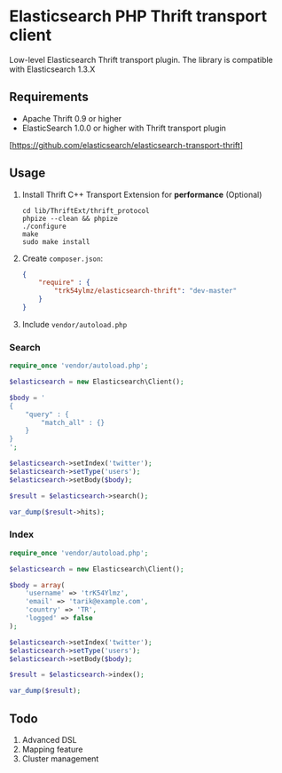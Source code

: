 Elasticsearch PHP Thrift transport client
========================

Low-level Elasticsearch Thrift transport plugin. The library is compatible with Elasticsearch 1.3.X

## Requirements

* Apache Thrift 0.9 or higher
* ElasticSearch 1.0.0 or higher with Thrift transport plugin

[https://github.com/elasticsearch/elasticsearch-transport-thrift]

## Usage

1. Install Thrift C++ Transport Extension for **performance** (Optional)

    ```shell
    cd lib/ThriftExt/thrift_protocol
    phpize --clean && phpize
    ./configure
    make
    sudo make install
    ```
2. Create `composer.json`:

    ```json
    {
        "require" : {
            "trk54ylmz/elasticsearch-thrift": "dev-master"
        }
    }
    ```
3. Include `vendor/autoload.php`


### Search

```php
require_once 'vendor/autoload.php';

$elasticsearch = new Elasticsearch\Client();

$body = '
{
    "query" : {
        "match_all" : {}
    }
}
';

$elasticsearch->setIndex('twitter');
$elasticsearch->setType('users');
$elasticsearch->setBody($body);

$result = $elasticsearch->search();

var_dump($result->hits);
```

### Index

```php
require_once 'vendor/autoload.php';

$elasticsearch = new Elasticsearch\Client();

$body = array(
    'username' => 'trK54Ylmz',
    'email' => 'tarik@example.com',
    'country' => 'TR',
    'logged' => false
);

$elasticsearch->setIndex('twitter');
$elasticsearch->setType('users');
$elasticsearch->setBody($body);

$result = $elasticsearch->index();

var_dump($result);
```

## Todo

1. Advanced DSL
2. Mapping feature
3. Cluster management